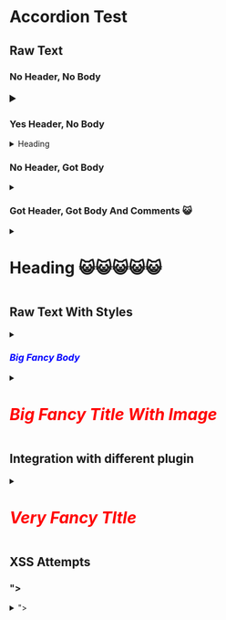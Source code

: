 # Accordion Test

## Raw Text

### No Header, No Body

<details>
  <summary style="font-size:20px"></summary>

</details>

### Yes Header, No Body

<details>
    <summary>Heading</summary>

</details>

### No Header, Got Body

<details>
    <summary></summary>

<small>
Lorem ipsum dolor sit amet, consectetur adipiscing elit, sed do eiusmod tempor incididunt ut labore et dolore magna aliqua. Amet risus nullam eget felis. Eros in cursus turpis massa tincidunt dui ut. Eget nulla facilisi etiam dignissim diam quis. Magna etiam tempor orci eu lobortis elementum nibh tellus molestie. Varius duis at consectetur lorem donec massa. Bibendum neque egestas congue quisque. Egestas egestas fringilla phasellus faucibus. Quis viverra nibh cras pulvinar mattis nunc. A lacus vestibulum sed arcu non. Feugiat sed lectus vestibulum mattis. Quis viverra nibh cras pulvinar. Eget sit amet tellus cras adipiscing enim eu turpis egestas. Purus non enim praesent elementum. Porta lorem mollis aliquam ut porttitor leo a. Convallis aenean et tortor at. Aenean et tortor at risus viverra adipiscing at in.
</small>
</details>

### Got Header, Got Body And Comments 😺

<details>
    <summary><h1>Heading 😺😺😺😺😺</h1></summary>
    <!-- LEAVE A GAP BELOW -->

Lorem ipsum dolor sit amet, consectetur adipiscing elit, sed do eiusmod tempor incididunt ut labore et dolore magna aliqua. Amet risus nullam eget felis. Eros in cursus turpis massa tincidunt dui ut. Eget nulla facilisi etiam dignissim diam quis. Magna etiam tempor orci eu lobortis elementum nibh tellus molestie. Varius duis at consectetur lorem donec massa. Bibendum neque egestas congue quisque. Egestas egestas fringilla phasellus faucibus. Quis viverra nibh cras pulvinar mattis nunc. A lacus vestibulum sed arcu non. Feugiat sed lectus vestibulum mattis. Quis viverra nibh cras pulvinar. Eget sit amet tellus cras adipiscing enim eu turpis egestas. Purus non enim praesent elementum. Porta lorem mollis aliquam ut porttitor leo a. Convallis aenean et tortor at. Aenean et tortor at risus viverra adipiscing at in.

</details>

## Raw Text With Styles

<details>
    <summary><h3 style="color:blue;"><b><i>Big Fancy Body</i></b></h3></summary>

<small>Hello world</small>
<h1>Bye World</h1>

</details>

<details>
    <summary><h1 style="color:red;"><b><i>Big Fancy Title With Image</i></b></h1></summary>

Github Repo
![GitHub organization repository access management screenshot](../assets/github_org_repo_access.png)

</details>

## Integration with different plugin

<details>
    <summary><h1 style="color:red;"><b><i>Very Fancy TItle</i></b></h1></summary>

## Docsify Markdown Extensions

?> Docsify provides [some useful extensions to markdown](https://docsify.js.org/#/helpers). Some examples are shown below.

### Content highlighting

Use `?>` and `!>` before text to highlight blocks of content:

```markdown
?> This is highlighted

!> And so am I
```

?> This is highlighted

!> And so am I

### Image resizing

```
![logo](https://docsify.js.org/_media/icon.svg)
![logo](https://docsify.js.org/_media/icon.svg ':size=50x100')
![logo](https://docsify.js.org/_media/icon.svg ':size=100')
![logo](https://docsify.js.org/_media/icon.svg ':size=45%')
```

![logo](https://docsify.js.org/_media/icon.svg)
![logo](https://docsify.js.org/_media/icon.svg ":size=50x100")
![logo](https://docsify.js.org/_media/icon.svg ":size=100")
![logo](https://docsify.js.org/_media/icon.svg ":size=45%")

### Set target attribute for link

```
[link](/example ':target=_blank')
[link](/example2 ':target=_self')
```

[link](/example ":target=_blank")
[link](/example2 ":target=_self")

### Disabled Link

```
[link](/demo ':disabled')
```

[link](/demo ":disabled")

## HTML

Some useful HTML elements are available for adding default interactivity and illustrations.

### Nested Details/summary for dropdown content


<details>
<summary>Click me to expand!</summary>

I can contain markdown content too. Just leave a newline between markdown and HTML elements.

- Abc
- Def

</details>


### Progress/meter bars

```html
<progress value="70" max="100"></progress>

<meter
  min="0" max="100"
  low="33" high="66" optimum="80"
  value="50">
Current value: 50/100
</meter>
```

<progress value="70" max="100"></progress>

<meter
  min="0" max="100"
  low="33" high="66" optimum="80"
  value="50">
Current value: 50/100
</meter>

</details>

## XSS Attempts

### <script>alert(123)</script>
### "><script>alert(document.cookie)</script>
<!-- ### <script>alert(1)</script> -->
<!-- ### <img src=x onerror=alert(1) /> -->

<details>
    <summary>"><script>alert(document.cookie)</script></summary>

"><script>alert(document.cookie)</script>

Github Repo
![GitHub organization repository access management screenshot](../assets/github_org_repo_access.png)

</details>
